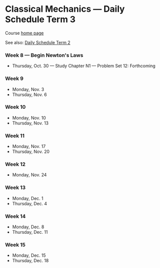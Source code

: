 # Classical Mechanics &mdash; Daily Schedule Term 3

Course [home page](./)

See also: [Daily Schedule Term 2](./daily_schedule-term_2.html)

### Week 8 &mdash; Begin Newton's Laws

* Thursday, Oct. 30 &mdash; Study Chapter N1 &mdash; Problem Set 12: Forthcoming

### Week 9

* Monday, Nov. 3
* Thursday, Nov. 6

### Week 10

* Monday, Nov. 10
* Thursday, Nov. 13

### Week 11

* Monday, Nov. 17
* Thursday, Nov. 20

### Week 12

* Monday, Nov. 24

### Week 13

* Monday, Dec. 1
* Thursday, Dec. 4

### Week 14

* Monday, Dec. 8
* Thursday, Dec. 11

### Week 15

* Monday, Dec. 15
* Thursday, Dec. 18